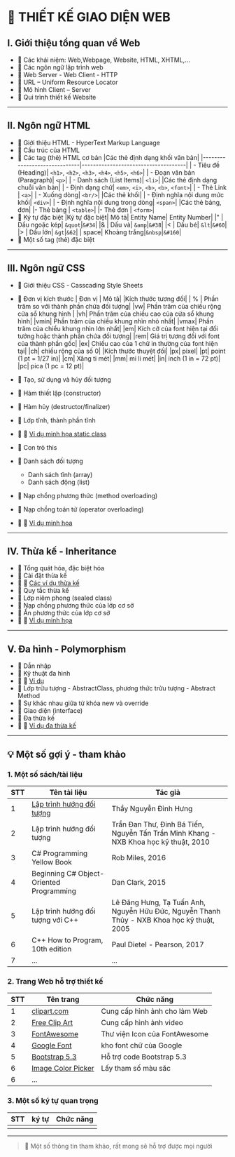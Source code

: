 # 📘 THIẾT KẾ GIAO DIỆN WEB

## I. Giới thiệu tổng quan về Web
- 🔹 Các khái niệm: Web,Webpage, Website, HTML, XHTML,... 
- 🔹 Các ngôn ngữ lập trình web 
- 🔹 Web Server - Web Client - HTTP
- 🔹 URL – Uniform Resource Locator
- 🔹 Mô hình Client – Server
- 🔹 Qui trình thiết kế Website

---

## II. Ngôn ngữ HTML
- 🔹 Giới thiệu HTML - HyperText Markup Language
- 🔹 Cấu trúc của HTML
- 🔹 Các tag (thẻ) HTML cơ bản
|Các thẻ định dạng khối văn bản|
|------------------------------|-------------------------------------|
| - Tiêu đề (Heading)| `<h1>`, `<h2>`, `<h3>`, `<h4>`, `<h5>`, `<h6>`|
| - Đoạn văn bản (Paragraph)| `<p>`|
| - Danh sách (List Items)| `<li>`|
|Các thẻ định dạng chuỗi văn bản|
| - Định dạng chữ| `<em>`, `<i>`, `<b>`, `<b>`, `<font>`|
| - Thẻ Link | `<a>`|
| - Xuống dòng| `<br/>`|
|Các thẻ khối|
| - Định nghĩa nội dung mức khối| `<div>`|
| - Định nghĩa nội dung trong dòng| `<span>`|
|Các thẻ bảng, đơn|
|- Thẻ bảng | `<table>`|
|- Thẻ đơn | `<form>`|
- 🔹 Ký tự đặc biệt
|Ký tự đặc biệt| Mô tả| Entity Name| Entity Number|
|" | Dấu ngoặc kép| `&quot`|`&#34`|
|& | Dấu và| `&amp`|`&#38`|
|< | Dấu bé| `&lt`|`&#60`|
|> | Dấu lớn| `&gt`|`&62`|
| space| Khoảng trắng|`&nbsp`|`&#160`|
- 🔹 Một số tag (thẻ) đặc biệt

---

## III. Ngôn ngữ CSS
- 🔹 Giới thiệu CSS - Casscading Style Sheets
- 🔹 Đơn vị kích thước
| Đơn vị | Mô tả|
|Kích thước tương đối|
| % | Phần trăm so với thành phần chứa đối tượng|
|vw| Phần trăm của chiều rộng cửa sổ khung hình |
|vh| Phần trăm của chiều cao của cửa sổ khung hình|
|vmin| Phần trăm của chiều khung nhìn nhỏ nhất|
|vmax| Phần trăm của chiều khung nhìn lớn nhất|
|em| Kích cỡ của font hiện tại đối tướng hoặc thành phần chứa đối tượng|
|rem| Giá trị tương đối với font của thành phần gốc|
|ex| Chiều cao của 1 chữ in thường của font hiện tại|
|ch| chiều rộng của số 0|
|Kích thước thuyệt đối|
|px| pixel|
|pt| point (1 pt = 1/27 in)|
|cm| Xăng ti mét|
|mm| mi li mét|
|in| inch (1 in = 72 pt)|
|pc| pica (1 pc = 12 pt)|

- 🔹 Tạo, sử dụng và hủy đối tượng
- 🔹 Hàm thiết lập (constructor)
- 🔹 Hàm hủy (destructor/finalizer)  
- 🔹 Lớp tĩnh, thành phần tĩnh
- 🔹 📝 [Ví dụ minh họa static class](https://github.com/nd-hung/oop/blob/main/docs/topics/classes-and-objects/code/TemperatureConverter/Program.cs)
- 🔹 Con trỏ this
- 🔹 Danh sách đối tượng
  - Danh sách tĩnh (array)
  - Danh sách động (list)
- 🔹 Nạp chồng phương thức (method overloading)
- 🔹 Nạp chồng toán tử (operator overloading)
- 🔹 📝 [Ví dụ minh họa](https://github.com/nd-hung/oop/blob/main/docs/topics/classes-and-objects/code/OperatorOverloading/Program.cs) 

---

## IV. Thừa kế - Inheritance
- 🔹 Tổng quát hóa, đặc biệt hóa 
- 🔹 Cài đặt thừa kế
- 🔹 📝 [Các ví dụ thừa kế](https://github.com/nd-hung/oop/tree/main/docs/topics/inheritance/code)
- 🔹 Quy tắc thừa kế
- 🔹 Lớp niêm phong (sealed class)
- 🔹 Nạp chồng phương thức của lớp cơ sở
- 🔹 Ẩn phương thức của lớp cơ sở
- 🔹 📝 [Ví dụ minh họa](https://github.com/nd-hung/oop/tree/main/docs/topics/inheritance/code/HidingBaseMethods)  

---

## V. Đa hình - Polymorphism
- 🔹 Dẫn nhập
- 🔹 Kỹ thuật đa hình
- 🔹 📝 [Ví dụ](https://github.com/nd-hung/oop/tree/main/docs/topics/polymorphism/code/Shape/)
- 🔹 Lớp trừu tượng - AbstractClass, phương thức trừu tượng - Abstract Method
- 🔹 Sự khác nhau giữa từ khóa new và override
- 🔹 Giao diện (interface)
- 🔹 Đa thừa kế
- 🔹 📝 [Ví dụ đa thừa kế](https://github.com/nd-hung/oop/tree/main/docs/topics/polymorphism/code/MultipleInheritance)

---

## 💡 Một số gợi ý - tham khảo
### 1. Một số sách/tài liệu

| STT | Tên tài liệu     | Tác giả                                                     |
|-----|--------------|-----------------------------------------------------------------|
| 1   | [Lập trình hướng đối tượng](https://nd-hung.github.io/oop/)      | Thầy Nguyễn Đình Hưng|
| 2   | Lập trình hướng đối tượng      | Trần Đan Thư, Đinh Bá Tiến, Nguyễn Tấn Trần Minh Khang - NXB Khoa học kỹ thuật, 2010|
| 3  | C# Programming Yellow Book     | Rob Miles, 2016|
| 4   | Beginning C# Object-Oriented Programming    | Dan Clark, 2015|
| 5  | Lập trình hướng đối tượng với C++       | Lê Đăng Hưng, Tạ Tuấn Anh, Nguyễn Hữu Đức, Nguyễn Thanh Thủy - NXB Khoa học kỹ thuật, 2005|
| 6   | C++ How to Program, 10th edition     | Paul Dietel - Pearson, 2017|
| 7  | ...          | ...                                                            |

### 2. Trang Web hỗ trợ thiết kế

| STT | Tên trang     | Chức năng|
|-----|---------------|----------|
| 1   | [clipart.com](https://www.clipart.com/)| Cung cấp hình ảnh cho làm Web|
| 2   | [Free Clip Art](https://free-clip-art.com/)| Cung cấp hình ảnh video|
| 3   | [FontAwesome](https://fontawesome.com/icons)| Thư viện Icon của FontAwesome| 
| 4   | [Google Font](https://fonts.google.com/)| kho font chữ của Google|
| 5   | [Bootstrap 5.3](https://getbootstrap.com/docs/5.3/getting-started/introduction/)| Hỗ trợ code Bootstrap 5.3
| 6   | [Image Color Picker](https://imagecolorpicker.com/vi)| Lấy tham số màu săc|
| 6   | ...          |

### 3. Một số ký tự quan trọng

| STT | ký tự                   | Chức năng                                                       |
|-----|-----------------------------|-----------------------------------------------------------------|
||

---

>📑 Một số thông tin tham khảo, rất mong sẽ hỗ trợ được mọi người

